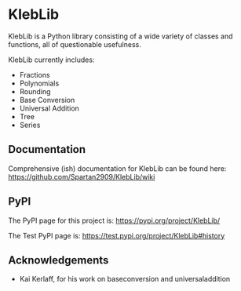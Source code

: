 # KlebLib

KlebLib is a Python library consisting of a wide variety of classes and functions, all of questionable usefulness.

KlebLib currently includes:
 * Fractions
 * Polynomials
 * Rounding
 * Base Conversion
 * Universal Addition
 * Tree
 * Series

## Documentation 
Comprehensive (ish) documentation for KlebLib can be found here: https://github.com/Spartan2909/KlebLib/wiki

## PyPI
The PyPI page for this project is: https://pypi.org/project/KlebLib/

The Test PyPI page is: https://test.pypi.org/project/KlebLib#history

## Acknowledgements
 * Kai Kerlaff, for his work on baseconversion and universaladdition
